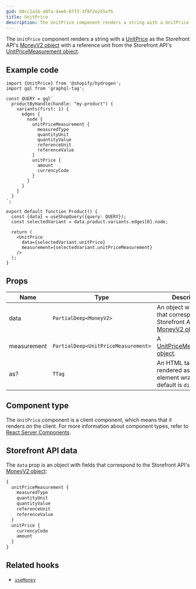 ```yaml
---
gid: 00cc1a1b-a0fa-4ae0-87f3-3f8f2e245ef5
title: UnitPrice
description: The UnitPrice component renders a string with a UnitPrice as the Storefront API's MoneyV2 object with a reference unit from the Storefront API's UnitPriceMeasurement object.
---
```


The `UnitPrice` component renders a string with a [UnitPrice](/themes/pricing-payments/unit-pricing) as the
Storefront API's [MoneyV2 object](/api/storefront/reference/common-objects/moneyv2) with a reference unit from the Storefront API's [UnitPriceMeasurement object](/api/storefront/reference/products/unitpricemeasurement).

## Example code

```tsx
import {UnitPrice} from '@shopify/hydrogen';
import gql from 'graphql-tag';

const QUERY = gql`
  productByHandle(handle: "my-product") {
    variants(first: 1) {
      edges {
        node {
          unitPriceMeasurement {
            measuredType
            quantityUnit
            quantityValue
            referenceUnit
            referenceValue
          }
          unitPrice {
            amount
            currencyCode
          }
        }
      }
    }
  }
`;

export default function Product() {
  const {data} = useShopQuery({query: QUERY});
  const selectedVariant = data.product.variants.edges[0].node;

  return (
    <UnitPrice
      data={selectedVariant.unitPrice}
      measurement={selectedVariant.unitPriceMeasurement}
    />
  );
}
```

## Props

| Name        | Type                                                   | Description                                                                                                                       |
| ----------- | ------------------------------------------------------ | --------------------------------------------------------------------------------------------------------------------------------- |
| data        | <code>PartialDeep&#60;MoneyV2&#62;</code>              | An object with fields that correspond to the Storefront API's [MoneyV2 object](/api/storefront/reference/common-objects/moneyv2). |
| measurement | <code>PartialDeep&#60;UnitPriceMeasurement&#62;</code> | A [UnitPriceMeasurement object](/api/storefront/reference/products/unitpricemeasurement).                                         |
| as?         | <code>TTag</code>                                      | An HTML tag to be rendered as the base element wrapper. The default is `div`.                                                     |

## Component type

The `UnitPrice` component is a client component, which means that it renders on the client. For more information about component types, refer to [React Server Components](/custom-storefronts/hydrogen/framework/react-server-components).

## Storefront API data

The `data` prop is an object with fields that correspond to the Storefront API's [MoneyV2 object](/api/storefront/reference/common-objects/moneyv2):

```graphql
{
  unitPriceMeasurement {
    measuredType
    quantityUnit
    quantityValue
    referenceUnit
    referenceValue
  }
  unitPrice {
    currencyCode
    amount
  }
}
```

## Related hooks

- [`useMoney`](/api/hydrogen/hooks/primitive/usemoney)
